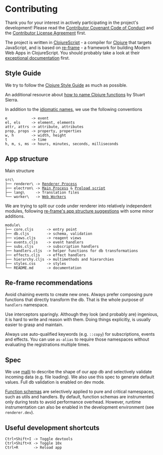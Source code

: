 # Contributing

Thank you for your interest in actively participating in the project's development!
Please read the [Contributor Covenant Code of Conduct](CODE_OF_CONDUCT.md)
and the [Contributor License Agreement](CLA.md) first.

The project is written in [ClojureScript](https://clojurescript.org/) - a
compiler for [Clojure](https://clojure.org/) that targets JavaScript, and is
based on [re-frame](https://github.com/day8/re-frame/) - a framework for
building Modern Web Apps in ClojureScript. You should probably take a look at
their [exceptional documentation](https://day8.github.io/re-frame/re-frame/)
first.

## Style Guide

We try to follow the [Clojure Style Guide](https://guide.clojure.style/) as much
as possible.

An additional resource about [how to name Clojure functions](https://stuartsierra.com/2016/01/09/how-to-name-clojure-functions)
by Stuart Sierra.

In addition to the [idiomatic names](https://guide.clojure.style/#idiomatic-names),
we use the following conventions

```text
e           -> event
el, els     -> element, elements
attr, attrs -> attribute, attributes
prop, props -> property, properties
w, h        -> width, height
t           -> time
h, m, s, ms -> hours, minutes, seconds, milliseconds
```

## App structure

Main structure

<div class="highlight"><pre><code>src\
├── renderer\ -> <a href="https://www.electronjs.org/docs/latest/tutorial/process-model#the-renderer-process"
                 >Renderer Process</a>
├── electron\ -> <a href="https://www.electronjs.org/docs/latest/tutorial/process-model#the-main-process"
                 >Main Process</a> & <a href="https://www.electronjs.org/docs/latest/tutorial/process-model#preload-scripts"
                 >Preload script</a>
├── lang\     -> Translation files
└── worker\   -> <a href="https://developer.mozilla.org/en-US/docs/Web/API/Web_Workers_API"
                 >Web Workers</a>
</code></pre></div>

We are trying to split our code under renderer into relatively independent
modules, following [re-frame's app structure suggestions](https://day8.github.io/re-frame/App-Structure/)
with some minor additions.

```text
module\
├── core.cljs      -> entry point
├── db.cljs        -> schema, validation
├── views.cljs     -> reagent views
├── events.cljs    -> event handlers
├── subs.cljs      -> subscription handlers
├── handlers.cljs  -> helper functions for db transformations
├── effects.cljs   -> effect handlers
├── hierarchy.cljs -> multimethods and hierarchies
├── styles.css     -> styles
└── README.md      -> documentation
```

## Re-frame recommendations

Avoid chaining events to create new ones. Always prefer composing pure functions
that directly transform the db. That is the whole purpose of `handlers` namespace.

Use interceptors sparingly. Although they look (and probably are) ingenious, it
is hard to write and reason with them. Doing things explicitly, is usually
easier to grasp and maintain.

Always use auto-qualified keywords (e.g. `::copy`) for subscriptions, events and
effects. You can use `as-alias` to require those namespaces without evaluating
the registrations multiple times.

## Spec

We use [malli](https://github.com/metosin/malli) to describe the shape of our
app db and selectively validate incoming data (e.g. file loading). We also use
this spec to generate default values. Full db validation is enabled on dev mode.

[Function schemas](https://github.com/metosin/malli/blob/master/docs/function-schemas.md#defn-schemas)
are selectively applied to pure and critical namespaces, such as utils and
handlers. By default, function schemas are instrumented only during tests to
avoid performance overhead. However, runtime instrumentation can also be enabled
in the development environment (see `renderer.dev`).

## Useful development shortcuts

```text
Ctrl+Shift+I -> Toggle devtools
Ctrl+Shift+X -> Toggle 10x
Ctrl+R       -> Reload app
```
